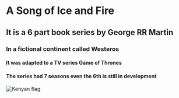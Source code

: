 # A Song of Ice and Fire
## It is a 6 part book series by George RR Martin
### In a fictional continent called Westeros
#### It was adapted to a TV series Game of Thrones
#### The series had 7 seasons even the 6th is still in development
![Kenyan flag](https://flagsapi.com/KE/flat/64.png)
